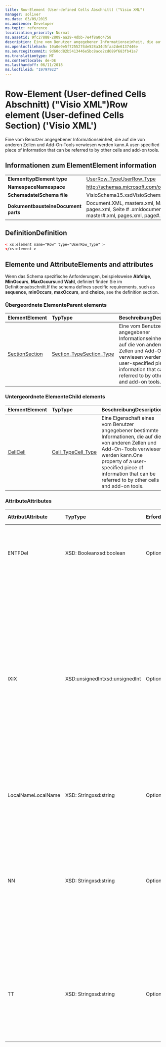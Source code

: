 ```yaml
---
title: Row-Element (User-defined Cells Abschnitt) ("Visio XML")
manager: soliver
ms.date: 03/09/2015
ms.audience: Developer
ms.topic: reference
localization_priority: Normal
ms.assetid: 9fc27888-2809-aa29-4dbb-7e4f8a0c4758
description: Eine vom Benutzer angegebener Informationseinheit, die auf die von anderen Zellen und Add-On-Tools verwiesen werden kann.
ms.openlocfilehash: 10a0e0e5f7255274de528a34d5faa2de6137446e
ms.sourcegitcommit: 9d60cd82b5413446e5bc8ace2cd689f683fb41a7
ms.translationtype: MT
ms.contentlocale: de-DE
ms.lasthandoff: 06/11/2018
ms.locfileid: "19797922"
---
```

# <a name="row-element-user-defined-cells-section-visio-xml"></a><span data-ttu-id="6d6dd-103">Row-Element (User-defined Cells Abschnitt) ("Visio XML")</span><span class="sxs-lookup"><span data-stu-id="6d6dd-103">Row element (User-defined Cells Section) ('Visio XML')</span></span>

<span data-ttu-id="6d6dd-104">Eine vom Benutzer angegebener Informationseinheit, die auf die von anderen Zellen und Add-On-Tools verwiesen werden kann.</span><span class="sxs-lookup"><span data-stu-id="6d6dd-104">A user-specified piece of information that can be referred to by other cells and add-on tools.</span></span>
  
## <a name="element-information"></a><span data-ttu-id="6d6dd-105">Informationen zum Element</span><span class="sxs-lookup"><span data-stu-id="6d6dd-105">Element information</span></span>

|||
|:-----|:-----|
|<span data-ttu-id="6d6dd-106">**Elementtyp**</span><span class="sxs-lookup"><span data-stu-id="6d6dd-106">**Element type**</span></span> <br/> |[<span data-ttu-id="6d6dd-107">UserRow_Type</span><span class="sxs-lookup"><span data-stu-id="6d6dd-107">UserRow_Type</span></span>](userrow_type-complextypevisio-xml.md) <br/> |
|<span data-ttu-id="6d6dd-108">**Namespace**</span><span class="sxs-lookup"><span data-stu-id="6d6dd-108">**Namespace**</span></span> <br/> |http://schemas.microsoft.com/office/visio/2012/main  <br/> |
|<span data-ttu-id="6d6dd-109">**Schemadatei**</span><span class="sxs-lookup"><span data-stu-id="6d6dd-109">**Schema file**</span></span> <br/> |<span data-ttu-id="6d6dd-110">VisioSchema15.xsd</span><span class="sxs-lookup"><span data-stu-id="6d6dd-110">VisioSchema15.xsd</span></span>  <br/> |
|<span data-ttu-id="6d6dd-111">**Dokumentbausteine**</span><span class="sxs-lookup"><span data-stu-id="6d6dd-111">**Document parts**</span></span> <br/> |<span data-ttu-id="6d6dd-112">Document.XML, masters.xml, Master-Shape # .xml, pages.xml, Seite # .xml</span><span class="sxs-lookup"><span data-stu-id="6d6dd-112">document.xml, masters.xml, master#.xml, pages.xml, page#.xml</span></span>  <br/> |
   
## <a name="definition"></a><span data-ttu-id="6d6dd-113">Definition</span><span class="sxs-lookup"><span data-stu-id="6d6dd-113">Definition</span></span>

```XML
< xs:element name="Row" type="UserRow_Type" >
</xs:element >
```

## <a name="elements-and-attributes"></a><span data-ttu-id="6d6dd-114">Elemente und Attribute</span><span class="sxs-lookup"><span data-stu-id="6d6dd-114">Elements and attributes</span></span>

<span data-ttu-id="6d6dd-115">Wenn das Schema spezifische Anforderungen, beispielsweise **Abfolge**, **MinOccurs**, **MaxOccurs**und **Wahl**, definiert finden Sie im Definitionsabschnitt.</span><span class="sxs-lookup"><span data-stu-id="6d6dd-115">If the schema defines specific requirements, such as **sequence**, **minOccurs**, **maxOccurs**, and **choice**, see the definition section.</span></span> 
  
### <a name="parent-elements"></a><span data-ttu-id="6d6dd-116">Übergeordnete Elemente</span><span class="sxs-lookup"><span data-stu-id="6d6dd-116">Parent elements</span></span>

|<span data-ttu-id="6d6dd-117">**Element**</span><span class="sxs-lookup"><span data-stu-id="6d6dd-117">**Element**</span></span>|<span data-ttu-id="6d6dd-118">**Typ**</span><span class="sxs-lookup"><span data-stu-id="6d6dd-118">**Type**</span></span>|<span data-ttu-id="6d6dd-119">**Beschreibung**</span><span class="sxs-lookup"><span data-stu-id="6d6dd-119">**Description**</span></span>|
|:-----|:-----|:-----|
|[<span data-ttu-id="6d6dd-120">Section</span><span class="sxs-lookup"><span data-stu-id="6d6dd-120">Section</span></span>](section-element-sheet_type-complextypevisio-xml.md) <br/> |[<span data-ttu-id="6d6dd-121">Section_Type</span><span class="sxs-lookup"><span data-stu-id="6d6dd-121">Section_Type</span></span>](section_type-complextypevisio-xml.md) <br/> |<span data-ttu-id="6d6dd-122">Eine vom Benutzer angegebener Informationseinheit, die auf die von anderen Zellen und Add-On-Tools verwiesen werden kann.</span><span class="sxs-lookup"><span data-stu-id="6d6dd-122">A user-specified piece of information that can be referred to by other cells and add-on tools.</span></span>  <br/> |
   
### <a name="child-elements"></a><span data-ttu-id="6d6dd-123">Untergeordnete Elemente</span><span class="sxs-lookup"><span data-stu-id="6d6dd-123">Child elements</span></span>

|<span data-ttu-id="6d6dd-124">**Element**</span><span class="sxs-lookup"><span data-stu-id="6d6dd-124">**Element**</span></span>|<span data-ttu-id="6d6dd-125">**Typ**</span><span class="sxs-lookup"><span data-stu-id="6d6dd-125">**Type**</span></span>|<span data-ttu-id="6d6dd-126">**Beschreibung**</span><span class="sxs-lookup"><span data-stu-id="6d6dd-126">**Description**</span></span>|
|:-----|:-----|:-----|
|[<span data-ttu-id="6d6dd-127">Cell</span><span class="sxs-lookup"><span data-stu-id="6d6dd-127">Cell</span></span>](cell-element-user-defined-cells-sectionvisio-xml.md) <br/> |[<span data-ttu-id="6d6dd-128">Cell_Type</span><span class="sxs-lookup"><span data-stu-id="6d6dd-128">Cell_Type</span></span>](cell_type-complextypevisio-xml.md) <br/> |<span data-ttu-id="6d6dd-129">Eine Eigenschaft eines vom Benutzer angegebener bestimmte Informationen, die auf die von anderen Zellen und Add-On-Tools verwiesen werden kann.</span><span class="sxs-lookup"><span data-stu-id="6d6dd-129">One property of a user-specified piece of information that can be referred to by other cells and add-on tools.</span></span>  <br/> |
   
### <a name="attributes"></a><span data-ttu-id="6d6dd-130">Attribute</span><span class="sxs-lookup"><span data-stu-id="6d6dd-130">Attributes</span></span>

|<span data-ttu-id="6d6dd-131">**Attribut**</span><span class="sxs-lookup"><span data-stu-id="6d6dd-131">**Attribute**</span></span>|<span data-ttu-id="6d6dd-132">**Typ**</span><span class="sxs-lookup"><span data-stu-id="6d6dd-132">**Type**</span></span>|<span data-ttu-id="6d6dd-133">**Erforderlich**</span><span class="sxs-lookup"><span data-stu-id="6d6dd-133">**Required**</span></span>|<span data-ttu-id="6d6dd-134">**Beschreibung**</span><span class="sxs-lookup"><span data-stu-id="6d6dd-134">**Description**</span></span>|<span data-ttu-id="6d6dd-135">**Mögliche Werte**</span><span class="sxs-lookup"><span data-stu-id="6d6dd-135">**Possible values**</span></span>|
|:-----|:-----|:-----|:-----|:-----|
|<span data-ttu-id="6d6dd-136">ENTF</span><span class="sxs-lookup"><span data-stu-id="6d6dd-136">Del</span></span>  <br/> |<span data-ttu-id="6d6dd-137">XSD: Boolean</span><span class="sxs-lookup"><span data-stu-id="6d6dd-137">xsd:boolean</span></span>  <br/> |<span data-ttu-id="6d6dd-138">Optional</span><span class="sxs-lookup"><span data-stu-id="6d6dd-138">optional</span></span>  <br/> |<span data-ttu-id="6d6dd-139">Gibt an, ob eine Zeile, die von einem master-Shape andernfalls geerbt werden würden gelöscht wurde.</span><span class="sxs-lookup"><span data-stu-id="6d6dd-139">Specifies whether a row that would otherwise be inherited from a master shape has been deleted.</span></span>  <br/> |<span data-ttu-id="6d6dd-140">Werte des Typs xsd: Boolean.</span><span class="sxs-lookup"><span data-stu-id="6d6dd-140">Values of the xsd:boolean type.</span></span>  <br/> |
|<span data-ttu-id="6d6dd-141">IX</span><span class="sxs-lookup"><span data-stu-id="6d6dd-141">IX</span></span>  <br/> |<span data-ttu-id="6d6dd-142">XSD:unsignedInt</span><span class="sxs-lookup"><span data-stu-id="6d6dd-142">xsd:unsignedInt</span></span>  <br/> |<span data-ttu-id="6d6dd-143">Optional</span><span class="sxs-lookup"><span data-stu-id="6d6dd-143">optional</span></span>  <br/> |<span data-ttu-id="6d6dd-144">Gibt den Bezeichner eins für die Zeile.</span><span class="sxs-lookup"><span data-stu-id="6d6dd-144">Specifies the one-based identifier for the row.</span></span> <span data-ttu-id="6d6dd-145">Es sollte eindeutigen sein und andere Bezeichner im gleichen Abschnitt größer. Das Attribut IX wird nur für die Zeichen, Verbindung, Feld, FillGradient, Geometrie, Layer, LineGradient, Absatz, Reviewer, neu und Registerkarten Abschnitte verwendet.</span><span class="sxs-lookup"><span data-stu-id="6d6dd-145">It should be unqiue and greater than other identifiers in the same section.The IX attribute is only used for the Character, Connection, Field, FillGradient, Geometry, Layer, LineGradient, Paragraph, Reviewer, Scratch, and Tabs sections.</span></span> <span data-ttu-id="6d6dd-146">Eine Zeile können Sie nur die Attribute IX oder N haben.</span><span class="sxs-lookup"><span data-stu-id="6d6dd-146">A row can only have one of the IX or N attributes.</span></span>  <br/> |<span data-ttu-id="6d6dd-147">Werte des Typs Xsd:unsignedInt.</span><span class="sxs-lookup"><span data-stu-id="6d6dd-147">Values of the xsd:unsignedInt type.</span></span>  <br/> |
|<span data-ttu-id="6d6dd-148">LocalName</span><span class="sxs-lookup"><span data-stu-id="6d6dd-148">LocalName</span></span>  <br/> |<span data-ttu-id="6d6dd-149">XSD: String</span><span class="sxs-lookup"><span data-stu-id="6d6dd-149">xsd:string</span></span>  <br/> |<span data-ttu-id="6d6dd-150">Optional</span><span class="sxs-lookup"><span data-stu-id="6d6dd-150">optional</span></span>  <br/> |<span data-ttu-id="6d6dd-151">Gibt den eindeutigen Namen der Sprache ab der Zeile an.</span><span class="sxs-lookup"><span data-stu-id="6d6dd-151">Specifies the unique language-dependent name of the row.</span></span>  <br/> |<span data-ttu-id="6d6dd-152">Werte des Typs xsd: String.</span><span class="sxs-lookup"><span data-stu-id="6d6dd-152">Values of the xsd:string type.</span></span>  <br/> |
|<span data-ttu-id="6d6dd-153">N</span><span class="sxs-lookup"><span data-stu-id="6d6dd-153">N</span></span>  <br/> |<span data-ttu-id="6d6dd-154">XSD: String</span><span class="sxs-lookup"><span data-stu-id="6d6dd-154">xsd:string</span></span>  <br/> |<span data-ttu-id="6d6dd-155">Optional</span><span class="sxs-lookup"><span data-stu-id="6d6dd-155">optional</span></span>  <br/> |<span data-ttu-id="6d6dd-156">Gibt die eindeutige sprachenunabhängige Name der Zeile an. Das N-Attribut wird nur für die Benutzer, Eigenschaften-, Aktionen, Steuerelement, Verbindung, Hyperlink und ActionTag Abschnitte verwendet.</span><span class="sxs-lookup"><span data-stu-id="6d6dd-156">Specifies the unique language-independent name of the row.The N attribute is only used for the User, Property, Actions, Control, Connection, Hyperlink, and ActionTag sections.</span></span> <span data-ttu-id="6d6dd-157">Eine Zeile können Sie nur die Attribute IX oder N haben.</span><span class="sxs-lookup"><span data-stu-id="6d6dd-157">A row can only have one of the IX or N attributes.</span></span>  <br/> |<span data-ttu-id="6d6dd-158">Werte des Typs xsd: String.</span><span class="sxs-lookup"><span data-stu-id="6d6dd-158">Values of the xsd:string type.</span></span>  <br/> |
|<span data-ttu-id="6d6dd-159">T</span><span class="sxs-lookup"><span data-stu-id="6d6dd-159">T</span></span>  <br/> |<span data-ttu-id="6d6dd-160">XSD: String</span><span class="sxs-lookup"><span data-stu-id="6d6dd-160">xsd:string</span></span>  <br/> |<span data-ttu-id="6d6dd-161">Optional</span><span class="sxs-lookup"><span data-stu-id="6d6dd-161">optional</span></span>  <br/> |<span data-ttu-id="6d6dd-162">Gibt den Typ des geometrischen Pfads dargestellt durch die Zeile und in Geometrie Visualisierung verwendet.</span><span class="sxs-lookup"><span data-stu-id="6d6dd-162">Specifies the type of the geometric path represented by the row and used in geometry visualization.</span></span> <span data-ttu-id="6d6dd-163">Das T-Attribut wird nur für den Abschnitt "Geometry" verwendet.</span><span class="sxs-lookup"><span data-stu-id="6d6dd-163">The T attribute is only used for the Geometry section.</span></span>  <br/> |<span data-ttu-id="6d6dd-164">Werte des Typs xsd: String.</span><span class="sxs-lookup"><span data-stu-id="6d6dd-164">Values of the xsd:string type.</span></span>  <br/> |
   

